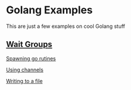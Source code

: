 # Golang Examples

This are just a few examples on cool Golang stuff

## [Wait Groups](https://github.com/LautaroJayat/golang_examples/tree/master/wait_groups)
   
   [Spawning go rutines](https://github.com/LautaroJayat/golang_examples/tree/master/wait_groups/spawning_go_rutines)
   
   [Using channels](https://github.com/LautaroJayat/golang_examples/tree/master/wait_groups/using_channels)
   
   [Writing to a file](https://github.com/LautaroJayat/golang_examples/tree/master/wait_groups/writing_to_file)

